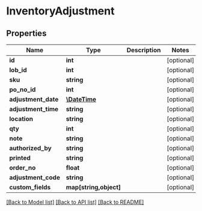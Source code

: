 # InventoryAdjustment

## Properties
Name | Type | Description | Notes
------------ | ------------- | ------------- | -------------
**id** | **int** |  | [optional] 
**lob_id** | **int** |  | [optional] 
**sku** | **string** |  | [optional] 
**po_no_id** | **int** |  | [optional] 
**adjustment_date** | [**\DateTime**](\DateTime.md) |  | [optional] 
**adjustment_time** | **string** |  | [optional] 
**location** | **string** |  | [optional] 
**qty** | **int** |  | [optional] 
**note** | **string** |  | [optional] 
**authorized_by** | **string** |  | [optional] 
**printed** | **string** |  | [optional] 
**order_no** | **float** |  | [optional] 
**adjustment_code** | **string** |  | [optional] 
**custom_fields** | **map[string,object]** |  | [optional] 

[[Back to Model list]](../README.md#documentation-for-models) [[Back to API list]](../README.md#documentation-for-api-endpoints) [[Back to README]](../README.md)


